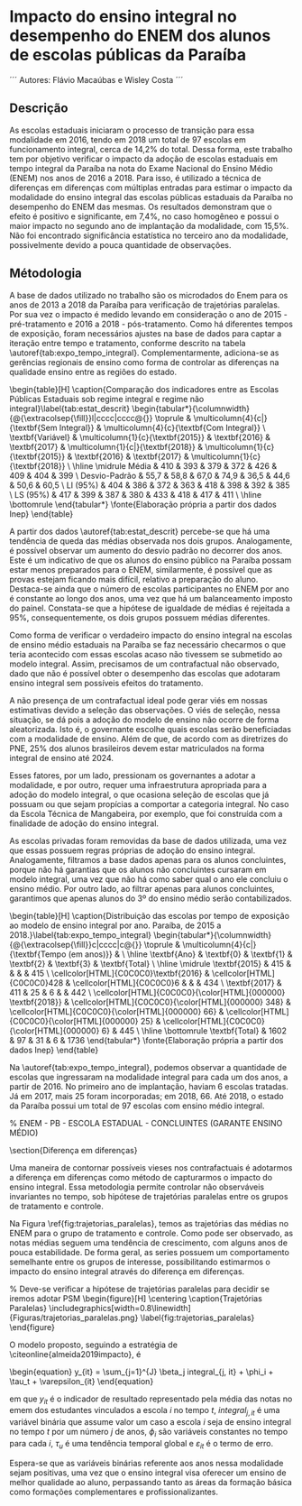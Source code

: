# Impacto do ensino integral no desempenho do ENEM dos alunos de escolas públicas da Paraíba

´´´
Autores: Flávio Macaúbas e Wisley Costa
´´´

## Descrição

As escolas estaduais iniciaram o processo de transição para essa modalidade em 2016, tendo
em 2018 um total de 97 escolas em funcionamento integral, cerca de 14,2% do total. Dessa
forma, este trabalho tem por objetivo verificar o impacto da adoção de escolas estaduais
em tempo integral da Paraíba na nota do Exame Nacional do Ensino Médio (ENEM) nos
anos de 2016 a 2018. Para isso, é utilizado a técnica de diferenças em diferenças com
múltiplas entradas para estimar o impacto da modalidade do ensino integral das escolas
públicas estaduais da Paraíba no desempenho do ENEM das mesmas. Os resultados
demonstram que o efeito é positivo e significante, em 7,4%, no caso homogêneo e possui
o maior impacto no segundo ano de implantação da modalidade, com 15,5%. Não foi
encontrado significância estatística no terceiro ano da modalidade, possivelmente devido a
pouca quantidade de observações.

## Métodologia

A base de dados utilizado no trabalho são os microdados do Enem para os anos de 2013 a 2018 da Paraíba para verificação de trajetórias paralelas. Por sua vez o impacto é medido levando em consideração o ano de 2015 - pré-tratamento e 2016 a 2018 - pós-tratamento. Como há diferentes tempos de exposição, foram necessários ajustes na base de dados para captar a iteração entre tempo e tratamento, conforme descrito na tabela \autoref{tab:expo_tempo_integral}. Complementarmente, adiciona-se as gerências regionais de ensino como forma de controlar as diferenças na qualidade ensino entre as regiões do estado.

\begin{table}[H]
\caption{Comparação dos indicadores entre as Escolas Públicas Estaduais sob regime integral e regime não integral}\label{tab:estat_descrit}
\begin{tabular*}{\columnwidth}{@{\extracolsep{\fill}}l|cccc|cccc@{}}
\toprule
 & \multicolumn{4}{c|}{\textbf{Sem Integral}} & \multicolumn{4}{c}{\textbf{Com Integral}} \\
\textbf{Variável} & \multicolumn{1}{c}{\textbf{2015}} & \textbf{2016} & \textbf{2017} & \multicolumn{1}{c|}{\textbf{2018}} & \multicolumn{1}{c}{\textbf{2015}} & \textbf{2016} & \textbf{2017} & \multicolumn{1}{c}{\textbf{2018}} \\ \hline
\midrule
Média & 410 & 393 & 379 & 372 & 426 & 409 & 404 & 399 \\
Desvio-Padrão & 55,7 & 58,8 & 67,0 & 74,9 & 36,5 & 44,6 & 50,6 & 60,5 \\
LI (95\%) & 404 & 386 & 372 & 363 & 418 & 398 & 392 & 385 \\
LS (95\%) & 417 & 399 & 387 & 380 & 433 & 418 & 417 & 411 \\ \hline
\bottomrule
\end{tabular*}
\fonte{Elaboração própria a partir dos dados Inep}
\end{table}

A partir dos dados \autoref{tab:estat_descrit} percebe-se que há uma tendência de queda das médias observada nos dois grupos. Analogamente, é possível observar um aumento do desvio padrão no decorrer dos anos. Este é um indicativo de que os alunos do ensino público na Paraíba possam estar menos preparados para o ENEM, similarmente, é possível que as provas estejam ficando mais difícil, relativo a preparação do aluno. Destaca-se ainda que o número de escolas participantes no ENEM por ano é constante ao longo dos anos, uma vez que há um balanceamento imposto do painel. Constata-se que a hipótese de igualdade de médias é rejeitada a 95\%, consequentemente, os dois grupos possuem médias diferentes.

Como forma de verificar o verdadeiro impacto do ensino integral na escolas de ensino médio estaduais na Paraíba se faz necessário checarmos o que teria acontecido com essas escolas acaso não tivessem se submetido ao modelo integral. Assim, precisamos de um contrafactual não observado, dado que não é possível obter o desempenho das escolas que adotaram ensino integral sem possíveis efeitos do tratamento.

A não presença de um contrafactual ideal pode gerar viés em nossas estimativas devido a seleção das observações. O viés de seleção, nessa situação, se dá pois a adoção do modelo de ensino não ocorre de forma aleatorizada. Isto é, o governante escolhe quais escolas serão beneficiadas com a modalidade de ensino. Além de que, de acordo com as diretrizes do PNE, 25\% dos alunos brasileiros devem estar matriculados na forma integral de ensino até 2024.

Esses fatores, por um lado, pressionam os governantes a adotar a modalidade, e por outro, requer uma infraestrutura apropriada para a adoção do modelo integral, o que ocasiona seleção de escolas que já possuam ou que sejam propícias a comportar a categoria integral. No caso da Escola Técnica de Mangabeira, por exemplo, que foi construída com a finalidade de adoção do ensino integral.

As escolas privadas foram removidas da base de dados utilizada, uma vez que essas possuem regras próprias de adoção do ensino integral. Analogamente, filtramos a base dados apenas para os alunos concluintes, porque não há garantias que os alunos não concluintes cursaram em modelo integral, uma vez que não há como saber qual o ano ele concluiu o ensino médio. Por outro lado, ao filtrar apenas para alunos concluintes, garantimos que apenas alunos do 3º do ensino médio serão contabilizados.

\begin{table}[H]
\caption{Distribuição das escolas por tempo de exposição ao modelo de ensino integral por ano. Paraíba, de 2015 a 2018.}\label{tab:expo_tempo_integral}
\begin{tabular*}{\columnwidth}{@{\extracolsep{\fill}}c|cccc|c@{}}
\toprule
 & \multicolumn{4}{c|}{\textbf{Tempo (em anos)}} &  \\ \hline
\textbf{Ano} & \textbf{0} & \textbf{1} & \textbf{2} & \textbf{3} & \textbf{Total} \\ \hline
\midrule
\textbf{2015} & 415 &  &  &  & 415 \\
\cellcolor[HTML]{C0C0C0}\textbf{2016} & \cellcolor[HTML]{C0C0C0}428 & \cellcolor[HTML]{C0C0C0}6 &  &  & 434 \\
\textbf{2017} & 411 & 25 & 6 &  & 442 \\
\cellcolor[HTML]{C0C0C0}{\color[HTML]{000000} \textbf{2018}} & \cellcolor[HTML]{C0C0C0}{\color[HTML]{000000} 348} & \cellcolor[HTML]{C0C0C0}{\color[HTML]{000000} 66} & \cellcolor[HTML]{C0C0C0}{\color[HTML]{000000} 25} & \cellcolor[HTML]{C0C0C0}{\color[HTML]{000000} 6} & 445 \\ \hline
\bottomrule
\textbf{Total} & 1602 & 97 & 31 &  6 & 1736
\end{tabular*}
\fonte{Elaboração própria a partir dos dados Inep}
\end{table}


Na \autoref{tab:expo_tempo_integral}, podemos observar a quantidade de escolas que ingressaram na modalidade integral para cada um dos anos, a partir de 2016. No primeiro ano de implantação, haviam 6 escolas tratadas. Já em 2017, mais 25 foram incorporadas; em 2018, 66. Até 2018, o estado da Paraíba possui um total de 97 escolas com ensino médio integral.

% ENEM - PB - ESCOLA ESTADUAL - CONCLUINTES (GARANTE ENSINO MÉDIO)

\section{Diferença em diferenças}

Uma maneira de contornar possíveis vieses nos contrafactuais é adotarmos a diferença em diferenças como método de capturarmos o impacto do ensino integral. Essa metodologia permite controlar não observáveis invariantes no tempo, sob hipótese de trajetórias paralelas entre os grupos de tratamento e controle.

Na Figura \ref{fig:trajetorias_paralelas}, temos as trajetórias das médias no ENEM para o grupo de tratamento e controle. Como pode ser observado, as notas médias seguem uma tendência de crescimento, com alguns anos de pouca estabilidade. De forma geral, as series possuem um comportamento semelhante entre os grupos de interesse, possibilitando estimarmos o impacto do ensino integral através do diferença em diferenças.

% Deve-se verificar a hipótese de trajetórias paralelas para decidir se iremos adotar PSM
  \begin{figure}[H]
        \centering
        \caption{Trajetórias Paralelas}
        \includegraphics[width=0.8\linewidth]{Figuras/trajetorias_paralelas.png}
        \label{fig:trajetorias_paralelas}
    \end{figure}

O modelo proposto,  seguindo a estratégia de \citeonline{almeida2019impacto}, é 

\begin{equation}
    y_{it} = \sum_{j=1}^{J} \beta_j integral_{j, it} + \phi_i + \tau_t + \varepsilon_{it}
\end{equation}

em que $y_{it}$ é o indicador de resultado representado pela média das notas no emem dos estudantes vinculados a escola $i$ no tempo $t$, $integral_{j, it}$ é uma variável binária que assume valor um caso a escola $i$ seja de ensino integral no tempo $t$ por um número $j$ de anos, $\phi_{i}$ são variáveis constantes no tempo para cada $i$, $\tau_u$ é uma tendência temporal global e $\varepsilon_{it}$ é o termo de erro.  

Espera-se que as variáveis binárias referente aos anos nessa modalidade sejam positivas, uma vez que o ensino integral visa oferecer um ensino de melhor qualidade ao aluno, perpassando tanto as áreas da formação básica como formações complementares e profissionalizantes. 


